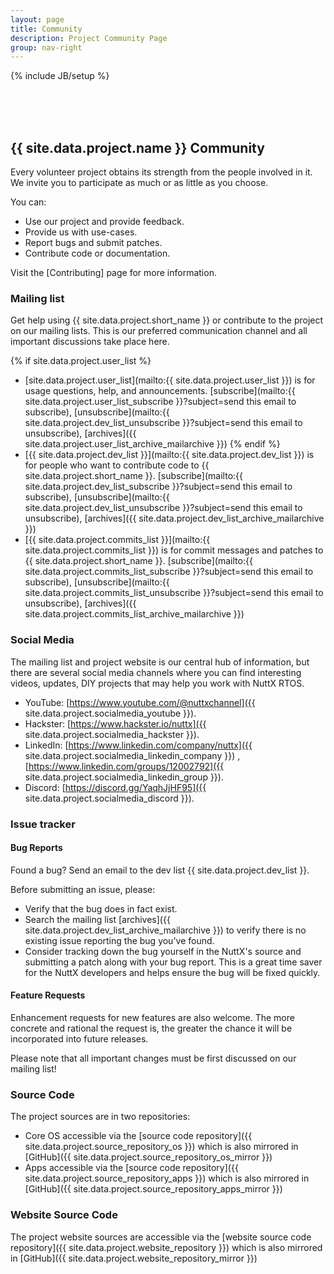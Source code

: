 ```yaml
---
layout: page
title: Community
description: Project Community Page
group: nav-right
---
```

<!--
{% comment %}
Licensed to the Apache Software Foundation (ASF) under one or more
contributor license agreements.  See the NOTICE file distributed with
this work for additional information regarding copyright ownership.
The ASF licenses this file to you under the Apache License, Version 2.0
(the "License"); you may not use this file except in compliance with
the License.  You may obtain a copy of the License at

http://www.apache.org/licenses/LICENSE-2.0

Unless required by applicable law or agreed to in writing, software
distributed under the License is distributed on an "AS IS" BASIS,
WITHOUT WARRANTIES OR CONDITIONS OF ANY KIND, either express or implied.
See the License for the specific language governing permissions and
limitations under the License.
{% endcomment %}
-->

{% include JB/setup %}

<br/><br/><br/>

## {{ site.data.project.name }} Community

Every volunteer project obtains its strength from the people involved in it. We invite you to participate as much or as little as you choose.

You can:

* Use our project and provide feedback.
* Provide us with use-cases.
* Report bugs and submit patches.
* Contribute code or documentation.

Visit the [Contributing] page for more information.


### Mailing list

Get help using {{ site.data.project.short_name }} or contribute to the project on our mailing lists. This is our preferred communication channel and all important discussions take place here.

{% if site.data.project.user_list %}
* [site.data.project.user_list](mailto:{{ site.data.project.user_list }}) is for usage questions, help, and announcements. [subscribe](mailto:{{ site.data.project.user_list_subscribe }}?subject=send this email to subscribe),     [unsubscribe](mailto:{{ site.data.project.dev_list_unsubscribe }}?subject=send this email to unsubscribe), [archives]({{ site.data.project.user_list_archive_mailarchive }})
{% endif %}
* [{{ site.data.project.dev_list }}](mailto:{{ site.data.project.dev_list }}) is for people who want to contribute code to {{ site.data.project.short_name }}. [subscribe](mailto:{{ site.data.project.dev_list_subscribe }}?subject=send this email to subscribe), [unsubscribe](mailto:{{ site.data.project.dev_list_unsubscribe }}?subject=send this email to unsubscribe), [archives]({{ site.data.project.dev_list_archive_mailarchive }})
* [{{ site.data.project.commits_list }}](mailto:{{ site.data.project.commits_list }}) is for commit messages and patches to {{ site.data.project.short_name }}. [subscribe](mailto:{{ site.data.project.commits_list_subscribe }}?subject=send this email to subscribe), [unsubscribe](mailto:{{ site.data.project.commits_list_unsubscribe }}?subject=send this email to unsubscribe), [archives]({{ site.data.project.commits_list_archive_mailarchive }})


### Social Media

The mailing list and project website is our central hub of information, but there are several social media channels where you can find interesting videos, updates, DIY projects that may help you work with NuttX RTOS.

* YouTube: [https://www.youtube.com/@nuttxchannel]({{ site.data.project.socialmedia_youtube }}).
* Hackster: [https://www.hackster.io/nuttx]({{ site.data.project.socialmedia_hackster }}).
* LinkedIn: [https://www.linkedin.com/company/nuttx]({{ site.data.project.socialmedia_linkedin_company }}) , [https://www.linkedin.com/groups/12002792]({{ site.data.project.socialmedia_linkedin_group }}).
* Discord: [https://discord.gg/YaqhJjHF95]({{ site.data.project.socialmedia_discord }}).


### Issue tracker

#### Bug Reports

Found a bug? Send an email to the dev list {{ site.data.project.dev_list }}.

Before submitting an issue, please:

* Verify that the bug does in fact exist.
* Search the mailing list [archives]({{ site.data.project.dev_list_archive_mailarchive }}) to verify there is no existing issue reporting the bug you've found.
* Consider tracking down the bug yourself in the NuttX's source and submitting a patch along with your bug report. This is a great time saver for the NuttX developers and helps ensure the bug will be fixed quickly.

#### Feature Requests

Enhancement requests for new features are also welcome. The more concrete and rational the request is, the greater the chance it will be incorporated into future releases.

Please note that all important changes must be first discussed on our mailing list!


### Source Code

The project sources are in two repositories:
* Core OS accessible via the [source code repository]({{ site.data.project.source_repository_os }}) which is also mirrored in [GitHub]({{ site.data.project.source_repository_os_mirror }})
* Apps accessible via the [source code repository]({{ site.data.project.source_repository_apps }}) which is also mirrored in [GitHub]({{ site.data.project.source_repository_apps_mirror }})


### Website Source Code

The project website sources are accessible via the [website source code repository]({{ site.data.project.website_repository }}) which is also mirrored in [GitHub]({{ site.data.project.website_repository_mirror }})
